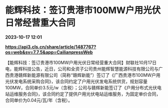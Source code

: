 # 能辉科技：签订贵港市100MW户用光伏日常经营重大合同

**2023-10-17 12:01**

**https://api3.cls.cn/share/article/1487767?os=web&sv=7.7.5&app=CailianpressWeb**

【能辉科技：签订贵港市100MW户用光伏日常经营重大合同】财联社10月17日电，能辉科技公告，近日，公司和全资子公司贵州能辉智慧能源科技有限公司与广西贵港赣辉新能源有限公司（简称“赣辉新能”）签订了《广西贵港市100MW户用光伏发电系统采购合同》，该合同约定了户用光伏发电系统供货，规划容量100MW，合同单价3.5元/w（含税）；公司与赣辉新能签订了《户用分布式光伏电站运维服务合同》，该合同约定了提供户用光伏电站运维服务，为固定单价合同，合同单价为0.04元/瓦/年（含税）。